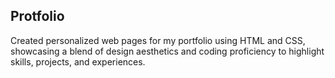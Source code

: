 ## Protfolio
Created personalized web pages for my portfolio using HTML and CSS, showcasing a blend of design aesthetics and coding proficiency to 
highlight skills, projects, and experiences. 
